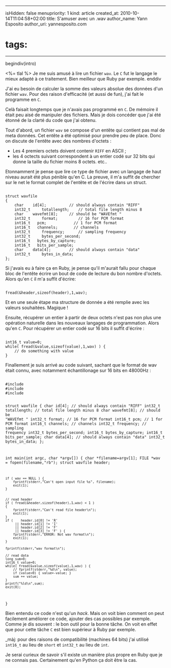 -----
isHidden:       false
menupriority:   1
kind:           article
created_at:     2010-10-14T11:04:58+02:00
title: S'amuser avec un .wav
author_name: Yann Esposito
author_uri: yannesposito.com
# tags:
-----

begindiv(intro)


<%= tlal %> Je me suis amusé à lire un fichier `wav`. Le `C` fut le langage le mieux adapté à ce traitement. Bien meilleur que Ruby par exemple.
enddiv


J'ai eu besoin de calculer la somme des valeurs absolue des données d'un fichier `wav`.
Pour des raison d'efficacité (et aussi de fun), j'ai fait le programme en `C`.


Celà faisait longtemps que je n'avais pas programmé en `C`.
De mémoire il était peu aisé de manipuler des fichiers.
Mais je dois concéder que j'ai été étonné de la clarté du code que j'ai obtenu.


Tout d'abord, un fichier `wav` se compose d'un entête qui contient pas mal de meta données.
Cet entête a été optimisé pour prendre peu de place.
Donc on discute de l'entête avec des nombres d'octets :


- Les 4 premiers octets doivent contenir `RIFF` en ASCII ;
- les 4 octects suivant correspondent à un entier codé sur 32 bits qui donne la taille du fichier moins 8 octets. etc..


Etonnamment je pense que lire ce type de fichier avec un langage de haut niveau aurait été plus pénible qu'en C.
La preuve, il m'a suffit de chercher sur le net le format complet de l'entête et de l'écrire dans un struct.

<code class="c">
struct wavfile
{
    char    id[4];          // should always contain "RIFF"
    int32_t     totallength;    // total file length minus 8
    char    wavefmt[8];     // should be "WAVEfmt "
    int32_t     format;         // 16 for PCM format
    int16_t   pcm;            // 1 for PCM format
    int16_t   channels;       // channels
    int32_t     frequency;      // sampling frequency
    int32_t     bytes_per_second;
    int16_t   bytes_by_capture;
    int16_t   bits_per_sample;
    char    data[4];        // should always contain "data"
    int32_t     bytes_in_data;
};
</code>


Si j'avais eu à faire ça en Ruby, je pense qu'il m'aurait fallu pour chaque bloc de l'entête écrire un bout de code de lecture du bon nombre d'octets.
Alors qu'en `C` il m'a suffit d'écrire: 

<code class="c">
fread(&header,sizeof(header),1,wav);
</code>


Et en une seule étape ma structure de donnée a été remplie avec les valeurs souhaitées. Magique !


Ensuite, récupérer un entier à partir de deux octets n'est pas non plus une opération naturelle dans les nouveaux langages de programmation.
Alors qu'en `C`. Pour récupérer un entier codé sur 16 bits il suffit d'écrire :

<code class="c">
int16_t value=0;
while( fread(&value,sizeof(value),1,wav) ) {
    // do something with value
}
</code>


Finallement je suis arrivé au code suivant, sachant que le format de wav était connu, avec notamment échantillonage sur 16 bits en 48000Hz :

<code class="c" file="wavsum.c">
#include <stdio.h>
#include <stdlib.h>
#include <stdint.h>

struct wavfile
{
    char    id[4];          // should always contain "RIFF"
    int32_t     totallength;    // total file length minus 8
    char    wavefmt[8];     // should be "WAVEfmt "
    int32_t     format;         // 16 for PCM format
    int16_t   pcm;            // 1 for PCM format
    int16_t   channels;       // channels
    int32_t     frequency;      // sampling frequency
    int32_t     bytes_per_second;
    int16_t   bytes_by_capture;
    int16_t   bits_per_sample;
    char    data[4];        // should always contain "data"
    int32_t     bytes_in_data;
};

int main(int argc, char *argv[]) {
    char *filename=argv[1];
    FILE *wav = fopen(filename,"rb");
    struct wavfile header;

    if ( wav == NULL ) {
        fprintf(stderr,"Can't open input file %s", filename);
        exit(1);
    }


    // read header
    if ( fread(&header,sizeof(header),1,wav) < 1 )
    {
        fprintf(stderr,"Can't read file header\n");
        exit(1);
    }
    if (    header.id[0] != 'R'
         || header.id[1] != 'I' 
         || header.id[2] != 'F' 
         || header.id[3] != 'F' ) { 
        fprintf(stderr,"ERROR: Not wav format\n"); 
        exit(1); 
    }

    fprintf(stderr,"wav format\n");

    // read data
    long sum=0;
    int16_t value=0;
    while( fread(&value,sizeof(value),1,wav) ) {
        // fprintf(stderr,"%d\n", value);
        if (value<0) { value=-value; }
        sum += value;
    }
    printf("%ld\n",sum);
    exit(0);
}
</code>


Bien entendu ce code n'est qu'un _hack_.
Mais on voit bien comment on peut facilement améliorer ce code, ajouter des cas possibles par exemple.
Comme je dis souvent : le bon outil pour la bonne tâche.
On voit en effet que pour cette tâche `C` est bien supérieur à Ruby par exemple.


_màj: pour des raisons de compatibilité (machines 64 bits) j'ai utilisé `int16_t` au lieu de `short` et `int32_t` au lieu de `int`.

Je serai curieux de savoir s'il existe un manière plus propre en Ruby que je ne connais pas.
Certainement qu'en Python ça doit être la cas.
